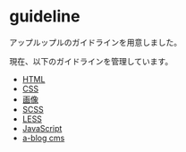 # guideline
アップルップルのガイドラインを用意しました。

現在、以下のガイドラインを管理しています。

- [HTML](https://github.com/appleple/guideline/blob/master/html.md)
- [CSS](https://github.com/appleple/guideline/blob/master/css.md)
- [画像](https://github.com/appleple/guideline/blob/master/image.md)
- [SCSS](https://github.com/appleple/guideline/blob/master/scss.md)
- [LESS](https://github.com/appleple/guideline/blob/master/less.md)
- [JavaScript](https://github.com/appleple/guideline/blob/master/javascript.md)
- [a-blog cms](https://github.com/appleple/guideline/blob/master/ablogcms.md)
